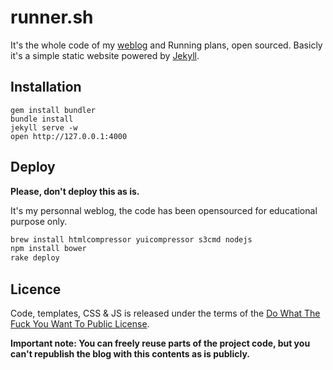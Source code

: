 # runner.sh

It's the whole code of my [weblog][1] and Running plans, open sourced.
Basicly it's a simple static website powered by [Jekyll][2].

## Installation

```
gem install bundler
bundle install
jekyll serve -w
open http://127.0.0.1:4000
```

## Deploy

**Please, don't deploy this as is.**

It's my personnal weblog, the code has been opensourced for educational purpose
only.

```bash
brew install htmlcompressor yuicompressor s3cmd nodejs
npm install bower
rake deploy
```

## Licence

Code, templates, CSS & JS is released under the terms of the
[Do What The Fuck You Want To Public License][3].

**Important note: You can freely reuse parts of the project code, but you can't
republish the blog with this contents as is publicly.**

[1]: http://runner.sh/
[2]: http://jekyllrb.com/
[3]: http://sam.zoy.org/wtfpl/
